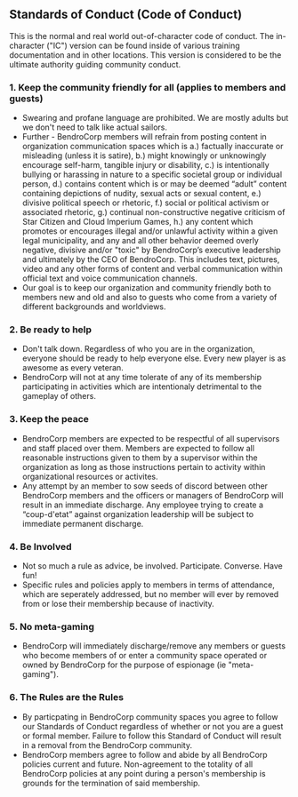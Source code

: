 ## Standards of Conduct (Code of Conduct)
This is the normal and real world out-of-character code of conduct. The in-character ("IC") version can be found inside of various training documentation and in other locations. This version is considered to be the ultimate authority guiding community conduct.

### 1. Keep the community friendly for all (applies to members and guests)
- Swearing and profane language are prohibited. We are mostly adults but we don't need to talk like actual sailors.
- Further - BendroCorp members will refrain from posting content in organization communication spaces which is a.) factually inaccurate or misleading (unless it is satire), b.) might knowingly or unknowingly encourage self-harm, tangible injury or disability, c.) is intentionally bullying or harassing in nature to a specific societal group or individual person, d.) contains content which is or may be deemed “adult” content containing depictions of nudity, sexual acts or sexual content, e.) divisive political speech or rhetoric, f.) social or political activism or associated rhetoric, g.) continual non-constructive negative criticism of Star Citizen and Cloud Imperium Games, h.) any content which promotes or encourages illegal and/or unlawful activity within a given legal municipality, and any and all other behavior deemed overly negative, divisive and/or "toxic" by BendroCorp’s executive leadership and ultimately by the CEO of BendroCorp. This includes text, pictures, video and any other forms of content and verbal communication within official text and voice communication channels.
- Our goal is to keep our organization and community friendly both to members new and old and also to guests who come from a variety of different backgrounds and worldviews.

### 2. Be ready to help
- Don't talk down. Regardless of who you are in the organization, everyone should be ready to help everyone else. Every new player is as awesome as every veteran.
- BendroCorp will not at any time tolerate of any of its membership participating in activities which are intentionaly detrimental to the gameplay of others.

### 3. Keep the peace
- BendroCorp members are expected to be respectful of all supervisors and staff placed over them. Members are expected to follow all reasonable instructions given to them by a supervisor within the organization as long as those instructions pertain to activity within organizational resources or activites. 
- Any attempt by an member to sow seeds of discord between other BendroCorp members and the officers or managers of BendroCorp will result in an immediate discharge. Any employee trying to create a “coup-d'etat” against organization leadership will be subject to immediate permanent discharge.

### 4. Be Involved
- Not so much a rule as advice, be involved. Participate. Converse. Have fun!
- Specific rules and policies apply to members in terms of attendance, which are seperately addressed, but no member will ever by removed from or lose their membership because of inactivity.

### 5. No meta-gaming
- BendroCorp will immediately discharge/remove any members or guests who become members of or enter a community space operated or owned by BendroCorp for the purpose of espionage (ie "meta-gaming").

### 6. The Rules are the Rules
- By particpating in BendroCorp community spaces you agree to follow our Standards of Conduct regardless of whether or not you are a guest or formal member. Failure to follow this Standard of Conduct will result in a removal from the BendroCorp community.
- BendroCorp members agree to follow and abide by all BendroCorp policies current and future. Non-agreement to the totality of all BendroCorp policies at any point during a person's membership is grounds for the termination of said membership.
